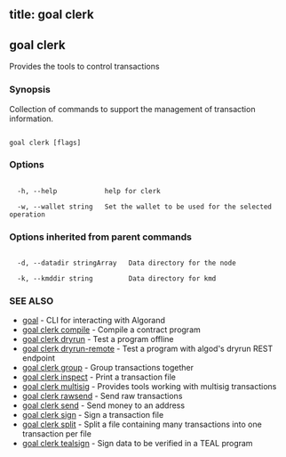 title: goal clerk
---
## goal clerk



Provides the tools to control transactions 



### Synopsis



Collection of commands to support the management of transaction information.



```

goal clerk [flags]

```



### Options



```

  -h, --help            help for clerk

  -w, --wallet string   Set the wallet to be used for the selected operation

```



### Options inherited from parent commands



```

  -d, --datadir stringArray   Data directory for the node

  -k, --kmddir string         Data directory for kmd

```



### SEE ALSO



* [goal](../../../goal/goal/)	 - CLI for interacting with Algorand
* [goal clerk compile](../compile/)	 - Compile a contract program
* [goal clerk dryrun](../dryrun/)	 - Test a program offline
* [goal clerk dryrun-remote](../dryrun-remote/)	 - Test a program with algod's dryrun REST endpoint
* [goal clerk group](../group/)	 - Group transactions together
* [goal clerk inspect](../inspect/)	 - Print a transaction file
* [goal clerk multisig](../multisig/multisig/)	 - Provides tools working with multisig transactions 
* [goal clerk rawsend](../rawsend/)	 - Send raw transactions
* [goal clerk send](../send/)	 - Send money to an address
* [goal clerk sign](../sign/)	 - Sign a transaction file
* [goal clerk split](../split/)	 - Split a file containing many transactions into one transaction per file
* [goal clerk tealsign](../tealsign/)	 - Sign data to be verified in a TEAL program



